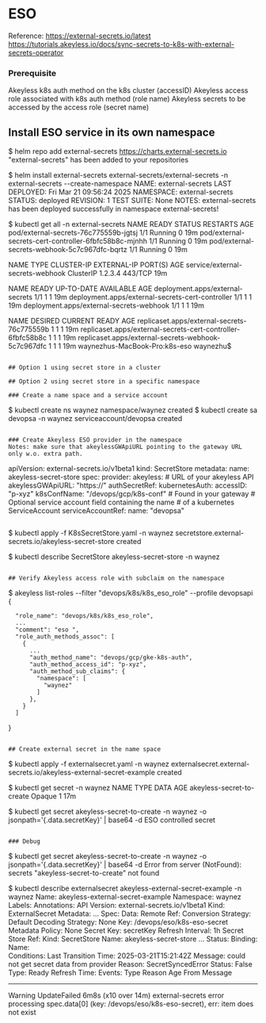 # ESO
Reference: 
https://external-secrets.io/latest
https://tutorials.akeyless.io/docs/sync-secrets-to-k8s-with-external-secrets-operator

### Prerequisite
Akeyless k8s auth method on the k8s cluster (accessID)
Akeyless access role associated with k8s auth method (role name)
Akeyless secrets to be accessed by the access role (secret name)



## Install ESO service in its own namespace
$ helm repo add external-secrets https://charts.external-secrets.io
"external-secrets" has been added to your repositories

$ helm install external-secrets external-secrets/external-secrets -n external-secrets --create-namespace
NAME: external-secrets
LAST DEPLOYED: Fri Mar 21 09:56:24 2025
NAMESPACE: external-secrets
STATUS: deployed
REVISION: 1
TEST SUITE: None
NOTES:
external-secrets has been deployed successfully in namespace external-secrets!

$ kubectl get all -n external-secrets
NAME                                                    READY   STATUS    RESTARTS   AGE
pod/external-secrets-76c775559b-jgtsj                   1/1     Running   0          19m
pod/external-secrets-cert-controller-6fbfc58b8c-mjnhh   1/1     Running   0          19m
pod/external-secrets-webhook-5c7c967dfc-bqrtz           1/1     Running   0          19m

NAME                               TYPE        CLUSTER-IP      EXTERNAL-IP   PORT(S)   AGE
service/external-secrets-webhook   ClusterIP   1.2.3.4   <none>        443/TCP   19m

NAME                                               READY   UP-TO-DATE   AVAILABLE   AGE
deployment.apps/external-secrets                   1/1     1            1           19m
deployment.apps/external-secrets-cert-controller   1/1     1            1           19m
deployment.apps/external-secrets-webhook           1/1     1            1           19m

NAME                                                          DESIRED   CURRENT   READY   AGE
replicaset.apps/external-secrets-76c775559b                   1         1         1       19m
replicaset.apps/external-secrets-cert-controller-6fbfc58b8c   1         1         1       19m
replicaset.apps/external-secrets-webhook-5c7c967dfc           1         1         1       19m
waynezhus-MacBook-Pro:k8s-eso waynezhu$ 

```

## Option 1 using secret store in a cluster

## Option 2 using secret store in a specific namespace

### Create a name space and a service account 
```
$ kubectl create ns waynez
namespace/waynez created
$ kubectl create sa devopsa -n waynez
serviceaccount/devopsa created
```

### Create Akeyless ESO provider in the namespace
Notes: make sure that akeylessGWApiURL pointing to the gateway URL only w.o. extra path.

```
apiVersion: external-secrets.io/v1beta1
kind: SecretStore
metadata:
  name: akeyless-secret-store
spec:
  provider:
    akeyless:
      # URL of your akeyless API
      akeylessGWApiURL: "https://<AKL-GW-URL>"
      authSecretRef:
        kubernetesAuth:
          accessID: "p-xyz"
          k8sConfName: "/devops/gcp/k8s-conf" # Found in your gateway
          # Optional service account field containing the name
          # of a kubernetes ServiceAccount
          serviceAccountRef:
            name: "devopsa"
```

```
$ kubectl apply -f K8sSecretStore.yaml -n waynez
secretstore.external-secrets.io/akeyless-secret-store created

$ kubectl describe  SecretStore akeyless-secret-store  -n waynez
```

## Verify Akeyless access role with subclaim on the namespace
```
$ akeyless list-roles --filter "devops/k8s/k8s_eso_role" --profile devopsapi
{

      "role_name": "devops/k8s/k8s_eso_role",
      ...
      "comment": "eso ",
      "role_auth_methods_assoc": [
        {
          ...
          "auth_method_name": "devops/gcp/gke-k8s-auth",
          "auth_method_access_id": "p-xyz",
          "auth_method_sub_claims": {
            "namespace": [
              "waynez"
            ]
          },
        }
      ]
}

```

## Create external secret in the name space
```
$ kubectl apply -f externalsecret.yaml -n waynez
externalsecret.external-secrets.io/akeyless-external-secret-example created

$ kubectl get secret -n waynez
NAME                        TYPE     DATA   AGE
akeyless-secret-to-create   Opaque   1      17m

$ kubectl get secret akeyless-secret-to-create -n waynez -o jsonpath='{.data.secretKey}' | base64 -d
ESO controlled secret

```

### Debug
```
$ kubectl get secret akeyless-secret-to-create -n waynez -o jsonpath='{.data.secretKey}' | base64 -d
Error from server (NotFound): secrets "akeyless-secret-to-create" not found

$ kubectl describe externalsecret akeyless-external-secret-example -n waynez
Name:         akeyless-external-secret-example
Namespace:    waynez
Labels:       <none>
Annotations:  <none>
API Version:  external-secrets.io/v1beta1
Kind:         ExternalSecret
Metadata:
  ...
Spec:
  Data:
    Remote Ref:
      Conversion Strategy:  Default
      Decoding Strategy:    None
      Key:                  /devops/eso/k8s-eso-secret
      Metadata Policy:      None
    Secret Key:             secretKey
  Refresh Interval:         1h
  Secret Store Ref:
    Kind:  SecretStore
    Name:  akeyless-secret-store
  ...
Status:
  Binding:
    Name:  
  Conditions:
    Last Transition Time:  2025-03-21T15:21:42Z
    Message:               could not get secret data from provider
    Reason:                SecretSyncedError
    Status:                False
    Type:                  Ready
  Refresh Time:            <nil>
Events:
  Type     Reason        Age                  From              Message
  ----     ------        ----                 ----              -------
  Warning  UpdateFailed  6m8s (x10 over 14m)  external-secrets  error processing spec.data[0] (key: /devops/eso/k8s-eso-secret), err: item does not exist
```
